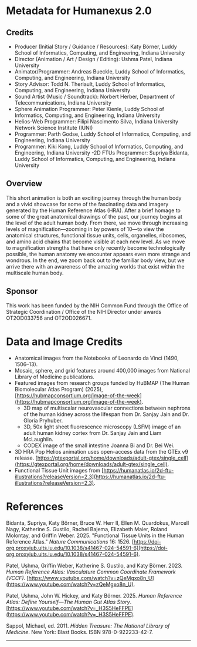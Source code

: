 # Metadata for Humanexus 2.0

## Credits

- Producer (Initial Story / Guidance / Resources): Katy Börner, Luddy School of Informatics, Computing, and Engineering, Indiana University
- Director (Animation / Art / Design / Editing): Ushma Patel, Indiana University
- Animator/Programmer: Andreas Bueckle, Luddy School of Informatics, Computing, and Engineering, Indiana University
- Story Advisor: Todd N. Theriault, Luddy School of Informatics, Computing, and Engineering, Indiana University
- Sound Artist (Music / Soundtrack): Norbert Herber, Department of Telecommunications, Indiana University
- Sphere Animation Programmer: Peter Kienle, Luddy School of Informatics, Computing, and Engineering, Indiana University
- Helios-Web Programmer: Filipi Nascimento Silva, Indiana University Network Science Institute (IUNI)
- Programmer: Parth Godse, Luddy School of Informatics, Computing, and Engineering, Indiana University
- Programmer: Kiki Kong, Luddy School of Informatics, Computing, and Engineering, Indiana University
-2D FTUs Programmer: Supriya Bidanta, Luddy School of Informatics, Computing, and Engineering, Indiana University

## Overview

This short animation is both an exciting journey through the human body and a vivid showcase for some of the fascinating data and imagery generated by the Human Reference Atlas (HRA). After a brief homage to some of the great anatomical drawings of the past, our journey begins at the level of the adult human body. From there, we move through increasing levels of magnification—zooming in by powers of 10—to view the anatomical structures, functional tissue units, cells, organelles, ribosomes, and amino acid chains that become visible at each new level. As we move to magnification strengths that have only recently become technologically possible, the human anatomy we encounter appears even more strange and wondrous. In the end, we zoom back out to the familiar body view, but we arrive there with an awareness of the amazing worlds that exist within the multiscale human body.

## Sponsor

This work has been funded by the NIH Common Fund through the Office of Strategic Coordination / Office of the NIH Director under awards OT2OD033756 and OT2OD026671.

# Data and Image Credits

- Anatomical images from the Notebooks of Leonardo da Vinci (1490, 1506–13).
- Mosaic, sphere, and grid features around 400,000 images from National Library of Medicine publications. 
- Featured images from research groups funded by HuBMAP (The Human Biomolecular Atlas Program) (2025), [https://hubmapconsortium.org/image-of-the-week](https://hubmapconsortium.org/image-of-the-week).
  - 3D map of multiscalar neurovascular connections between nephrons of the human kidney across the lifespan from Dr. Sanjay Jain and Dr. Gloria Pryhuber. 
  - 3D, 50x light sheet fluorescence microscopy (LSFM) image of an adult human kidney cortex from Dr. Sanjay Jain and Liam McLaughlin.
  - CODEX image of the small intestine Joanna Bi and Dr. Bei Wei.
- 3D HRA Pop Helios animation uses open-access data from the GTEx v9 release. [https://gtexportal.org/home/downloads/adult-gtex/single_cell](https://gtexportal.org/home/downloads/adult-gtex/single_cell). 
- Functional Tissue Unit images from [https://humanatlas.io/2d-ftu-illustrations?releaseVersion=2.3](https://humanatlas.io/2d-ftu-illustrations?releaseVersion=2.3). 

# References

Bidanta, Supriya, Katy Börner, Bruce W. Herr II, Ellen M. Quardokus, Marcell Nagy, Katherine S. Gustilo, Rachel Bajema, Elizabeth Maier, Roland Molontay, and Griffin Weber. 2025. "Functional Tissue Units in the Human Reference Atlas." *Nature Communications* 16: 1526. [https://doi-org.proxyiub.uits.iu.edu/10.1038/s41467-024-54591-6](https://doi-org.proxyiub.uits.iu.edu/10.1038/s41467-024-54591-6). 

Patel, Ushma, Griffin Weber, Katherine S. Gustilo, and Katy Börner. 2023. *Human Reference Atlas: Vasculature Common Coordinate Framework (VCCF)*. [https://www.youtube.com/watch?v=zQeMgxo8n_U](https://www.youtube.com/watch?v=zQeMgxo8n_U). 

Patel, Ushma, John W. Hickey, and Katy Börner. 2025. *Human Reference Atlas: Define Yourself—The Human Gut Atlas Story*. [https://www.youtube.com/watch?v=_H3S5HeFFPE](https://www.youtube.com/watch?v=_H3S5HeFFPE). 

Sappol, Michael, ed. 2011. *Hidden Treasure: The National Library of Medicine*. New York: Blast Books. ISBN 978-0-922233-42-7.

---




